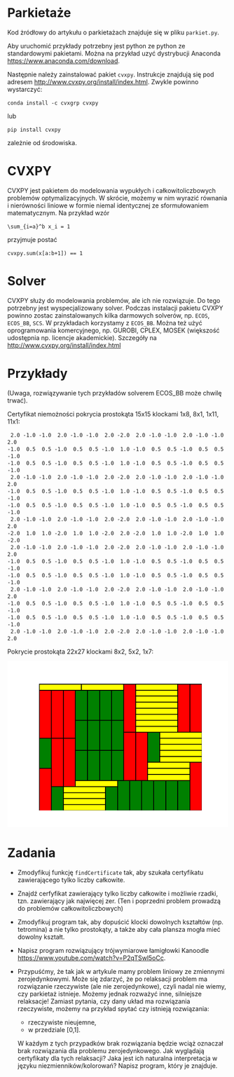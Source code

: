 # Parkietaże

Kod żródłowy do artykułu o parkietażach znajduje się w pliku ``parkiet.py``.

Aby uruchomić przykłady potrzebny jest python ze python ze standardowymi pakietami. Można na przykład uzyć dystrybucji Anaconda https://www.anaconda.com/download.

Następnie należy zainstalować pakiet ``cvxpy``. Instrukcje znajdują się pod adresem http://www.cvxpy.org/install/index.html. Zwykle powinno wystarczyć:

```
conda install -c cvxgrp cvxpy
```

lub

```
pip install cvxpy
```

zależnie od środowiska.

# CVXPY

CVXPY jest pakietem do modelowania wypukłych i całkowitoliczbowych problemów optymalizacyjnych. W skrócie, możemy w nim wyrazić równania i nierówności liniowe w formie niemal identycznej ze sformułowaniem matematycznym. Na przykład wzór

```
\sum_{i=a}^b x_i = 1
```

przyjmuje postać

```
cvxpy.sum(x[a:b+1]) == 1
```

# Solver

CVXPY służy do modelowania problemów, ale ich nie rozwiązuje. Do tego potrzebny jest wyspecjalizowany solver. Podczas instalacji pakietu CVXPY powinno zostac zainstalowanych kilka darmowych solverów, np. ``ECOS``, ``ECOS_BB``, ``SCS``. W przykładach korzystamy z ``ECOS_BB``. Można też użyć oprogramowania komercyjnego, np. GUROBI, CPLEX, MOSEK (większość udostępnia np. licencje akademickie). Szczegóły na http://www.cvxpy.org/install/index.html

# Przykłady

(Uwaga, rozwiązywanie tych przykładów solverem ECOS_BB może chwilę trwać).

Certyfikat niemożności pokrycia prostokąta 15x15 klockami 1x8, 8x1, 1x11, 11x1:

```
 2.0 -1.0 -1.0  2.0 -1.0 -1.0  2.0 -2.0  2.0 -1.0 -1.0  2.0 -1.0 -1.0  2.0
-1.0  0.5  0.5 -1.0  0.5  0.5 -1.0  1.0 -1.0  0.5  0.5 -1.0  0.5  0.5 -1.0
-1.0  0.5  0.5 -1.0  0.5  0.5 -1.0  1.0 -1.0  0.5  0.5 -1.0  0.5  0.5 -1.0
 2.0 -1.0 -1.0  2.0 -1.0 -1.0  2.0 -2.0  2.0 -1.0 -1.0  2.0 -1.0 -1.0  2.0
-1.0  0.5  0.5 -1.0  0.5  0.5 -1.0  1.0 -1.0  0.5  0.5 -1.0  0.5  0.5 -1.0
-1.0  0.5  0.5 -1.0  0.5  0.5 -1.0  1.0 -1.0  0.5  0.5 -1.0  0.5  0.5 -1.0
 2.0 -1.0 -1.0  2.0 -1.0 -1.0  2.0 -2.0  2.0 -1.0 -1.0  2.0 -1.0 -1.0  2.0
-2.0  1.0  1.0 -2.0  1.0  1.0 -2.0  2.0 -2.0  1.0  1.0 -2.0  1.0  1.0 -2.0
 2.0 -1.0 -1.0  2.0 -1.0 -1.0  2.0 -2.0  2.0 -1.0 -1.0  2.0 -1.0 -1.0  2.0
-1.0  0.5  0.5 -1.0  0.5  0.5 -1.0  1.0 -1.0  0.5  0.5 -1.0  0.5  0.5 -1.0
-1.0  0.5  0.5 -1.0  0.5  0.5 -1.0  1.0 -1.0  0.5  0.5 -1.0  0.5  0.5 -1.0
 2.0 -1.0 -1.0  2.0 -1.0 -1.0  2.0 -2.0  2.0 -1.0 -1.0  2.0 -1.0 -1.0  2.0
-1.0  0.5  0.5 -1.0  0.5  0.5 -1.0  1.0 -1.0  0.5  0.5 -1.0  0.5  0.5 -1.0
-1.0  0.5  0.5 -1.0  0.5  0.5 -1.0  1.0 -1.0  0.5  0.5 -1.0  0.5  0.5 -1.0
 2.0 -1.0 -1.0  2.0 -1.0 -1.0  2.0 -2.0  2.0 -1.0 -1.0  2.0 -1.0 -1.0  2.0
```

Pokrycie prostokąta 22x27 klockami 8x2, 5x2, 1x7:

![](22x27.png)

# Zadania

* Zmodyfikuj funkcję ``findCertificate`` tak, aby szukała certyfikatu zawierającego tylko liczby całkowite.
* Znajdź cerfyfikat zawierający tylko liczby całkowite i możliwie rzadki, tzn. zawierający jak najwięcej zer. (Ten i poprzedni problem prowadzą do problemów całkowitoliczbowych)
* Zmodyfikuj program tak, aby dopuścić klocki dowolnych kształtów (np. tetromina) a nie tylko prostokąty, a także aby cała plansza mogła mieć dowolny kształt.
* Napisz program rozwiązujący trójwymiarowe łamigłowki Kanoodle https://www.youtube.com/watch?v=P2qTSwl5oCc.
* Przypuśćmy, że tak jak w artykule mamy problem liniowy ze zmiennymi zerojedynkowymi. Może się zdarzyć, że po relaksacji problem ma rozwiązanie rzeczywiste (ale nie zerojedynkowe), czyli nadal nie wiemy, czy parkietaż istnieje. Możemy jednak rozważyć inne, silniejsze relaksacje! Zamiast pytania, czy dany układ ma rozwiązania rzeczywiste, możemy na przykład spytać czy istnieją rozwiązania:

  * rzeczywiste nieujemne,
  * w przedziale [0,1].

  W każdym z tych przypadków brak rozwiązania będzie wciąż oznaczał brak rozwiązania dla problemu zerojedynkowego. Jak wyglądają certyfikaty dla tych relaksacji? Jaka jest ich naturalna interpretacja w języku niezmienników/kolorowań? Napisz program, który je znajduje.